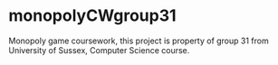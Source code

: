 # monopolyCWgroup31

Monopoly game coursework, this project is property of group 31 from University of Sussex, Computer Science course.
